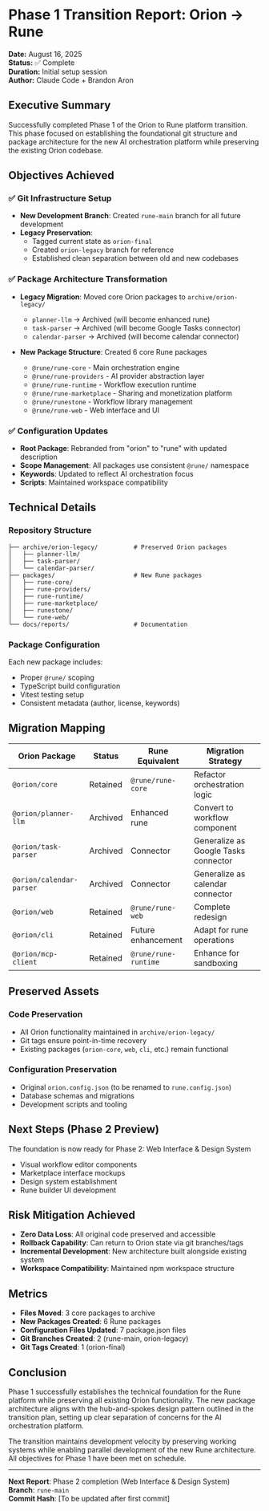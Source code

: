 # Phase 1 Transition Report: Orion → Rune

**Date:** August 16, 2025  
**Status:** ✅ Complete  
**Duration:** Initial setup session  
**Author:** Claude Code + Brandon Aron

## Executive Summary

Successfully completed Phase 1 of the Orion to Rune platform transition. This phase focused on establishing the foundational git structure and package architecture for the new AI orchestration platform while preserving the existing Orion codebase.

## Objectives Achieved

### ✅ Git Infrastructure Setup
- **New Development Branch**: Created `rune-main` branch for all future development
- **Legacy Preservation**: 
  - Tagged current state as `orion-final`
  - Created `orion-legacy` branch for reference
  - Established clean separation between old and new codebases

### ✅ Package Architecture Transformation
- **Legacy Migration**: Moved core Orion packages to `archive/orion-legacy/`
  - `planner-llm` → Archived (will become enhanced rune)
  - `task-parser` → Archived (will become Google Tasks connector)
  - `calendar-parser` → Archived (will become calendar connector)

- **New Package Structure**: Created 6 core Rune packages
  - `@rune/rune-core` - Main orchestration engine
  - `@rune/rune-providers` - AI provider abstraction layer
  - `@rune/rune-runtime` - Workflow execution runtime
  - `@rune/rune-marketplace` - Sharing and monetization platform
  - `@rune/runestone` - Workflow library management
  - `@rune/rune-web` - Web interface and UI

### ✅ Configuration Updates
- **Root Package**: Rebranded from "orion" to "rune" with updated description
- **Scope Management**: All packages use consistent `@rune/` namespace
- **Keywords**: Updated to reflect AI orchestration focus
- **Scripts**: Maintained workspace compatibility

## Technical Details

### Repository Structure
```
├── archive/orion-legacy/          # Preserved Orion packages
│   ├── planner-llm/
│   ├── task-parser/
│   └── calendar-parser/
├── packages/                      # New Rune packages
│   ├── rune-core/
│   ├── rune-providers/
│   ├── rune-runtime/
│   ├── rune-marketplace/
│   ├── runestone/
│   └── rune-web/
└── docs/reports/                  # Documentation
```

### Package Configuration
Each new package includes:
- Proper `@rune/` scoping
- TypeScript build configuration
- Vitest testing setup
- Consistent metadata (author, license, keywords)

## Migration Mapping

| Orion Package | Status | Rune Equivalent | Migration Strategy |
|---------------|--------|-----------------|-------------------|
| `@orion/core` | Retained | `@rune/rune-core` | Refactor orchestration logic |
| `@orion/planner-llm` | Archived | Enhanced rune | Convert to workflow component |
| `@orion/task-parser` | Archived | Connector | Generalize as Google Tasks connector |
| `@orion/calendar-parser` | Archived | Connector | Generalize as calendar connector |
| `@orion/web` | Retained | `@rune/rune-web` | Complete redesign |
| `@orion/cli` | Retained | Future enhancement | Adapt for rune operations |
| `@orion/mcp-client` | Retained | `@rune/rune-runtime` | Enhance for sandboxing |

## Preserved Assets

### Code Preservation
- All Orion functionality maintained in `archive/orion-legacy/`
- Git tags ensure point-in-time recovery
- Existing packages (`orion-core`, `web`, `cli`, etc.) remain functional

### Configuration Preservation
- Original `orion.config.json` (to be renamed to `rune.config.json`)
- Database schemas and migrations
- Development scripts and tooling

## Next Steps (Phase 2 Preview)

The foundation is now ready for Phase 2: Web Interface & Design System
- Visual workflow editor components
- Marketplace interface mockups
- Design system establishment
- Rune builder UI development

## Risk Mitigation Achieved

- **Zero Data Loss**: All original code preserved and accessible
- **Rollback Capability**: Can return to Orion state via git branches/tags
- **Incremental Development**: New architecture built alongside existing system
- **Workspace Compatibility**: Maintained npm workspace structure

## Metrics

- **Files Moved**: 3 core packages to archive
- **New Packages Created**: 6 Rune packages
- **Configuration Files Updated**: 7 package.json files
- **Git Branches Created**: 2 (rune-main, orion-legacy)
- **Git Tags Created**: 1 (orion-final)

## Conclusion

Phase 1 successfully establishes the technical foundation for the Rune platform while preserving all existing Orion functionality. The new package architecture aligns with the hub-and-spokes design pattern outlined in the transition plan, setting up clear separation of concerns for the AI orchestration platform.

The transition maintains development velocity by preserving working systems while enabling parallel development of the new Rune architecture. All objectives for Phase 1 have been met on schedule.

---

**Next Report**: Phase 2 completion (Web Interface & Design System)  
**Branch**: `rune-main`  
**Commit Hash**: [To be updated after first commit]